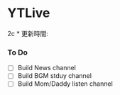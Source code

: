 # YTLive

2c * 更新時間: 

### To Do
 - [ ] Build News channel
 - [ ] Build BGM stduy channel
 - [ ] Build Mom/Daddy listen channel
